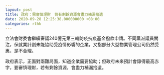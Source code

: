 ```yaml
---
layout: post
title: 政府：需審慎理財　倘有剩餘資源會盡力補漏拾遺
date: 2020-09-28 12:25:38.000000000 +08:00
categories: rthk
---
```


立法會財委會繼續審議240億元第三輪防疫抗疫基金撥款申請。不同黨派議員關注，保就業計劃未能協助受疫情影響的企業，又指部分大型物業管理公司仍然受惠，是不合理。

政府表示，正面對兩難局面，知道企業需要協助；但政府未來預計會錄得最高赤字，要審慎理財，若有剩餘資源，會盡力補漏拾遺。
